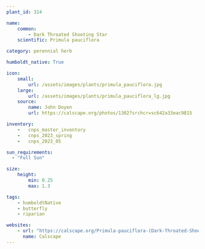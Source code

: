 ```yaml
---
plant_id: 314

name: 
    common:  
        - Dark Throated Shooting Star 
    scientific: Primula pauciflora 

category: perennial herb

humboldt_native: True

icon: 
    small: 
        url: /assets/images/plants/primula_pauciflora.jpg 
    large: 
        url: /assets/images/plants/primula_pauciflora_lg.jpg 
    source: 
        name: John Doyen 
        url: https://calscape.org/photos/1302?srchcr=sc642a33eac9815

inventory: 
    -   cnps_master_inventory
    -   cnps_2023_spring
    -   cnps_2023_05 

sun_requirements:
  - "Full Sun"

size:
    height: 
        min: 0.25
        max: 1.3

tags: 
    - humboldtNative
    - butterfly
    - riparian

websites: 
    - url: "https://calscape.org/Primula-pauciflora-(Dark-Throated-Shooting-Star)"
      name: Calscape
---
```


